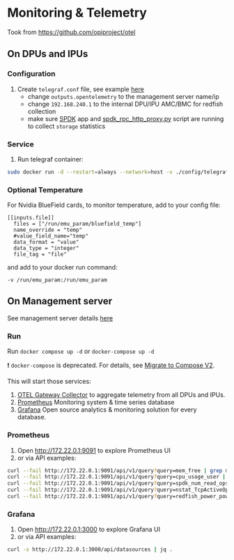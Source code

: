 # Monitoring & Telemetry

Took from <https://github.com/opiproject/otel>

## On DPUs and IPUs

### Configuration

1. Create `telegraf.conf` file, see example [here](./config/telegraf.conf)
    * change `outputs.opentelemetry` to the management server name/ip
    * change `192.168.240.1` to the internal DPU/IPU AMC/BMC for redfish collection
    * make sure [SPDK](https://spdk.io/) app and [spdk_rpc_http_proxy.py](https://github.com/spdk/spdk/blob/v24.01.x/scripts/rpc_http_proxy.py) script are running to collect `storage` statistics

### Service

1. Run telegraf container:

```bash
sudo docker run -d --restart=always --network=host -v ./config/telegraf.conf:/etc/telegraf/telegraf.conf docker.io/library/telegraf:1.29
```

### Optional Temperature

For Nvidia BlueField cards, to monitor temperature, add to your config file:

```text
[[inputs.file]]
  files = ["/run/emu_param/bluefield_temp"]
  name_override = "temp"
  #value_field_name="temp"
  data_format = "value"
  data_type = "integer"
  file_tag = "file"
```

and add to your docker run command:

```text
-v /run/emu_param:/run/emu_param
```

## On Management server

See management server details [here](../hardware/mgmt)

### Run

Run `docker compose up -d` or `docker-compose up -d`

:exclamation: `docker-compose` is deprecated. For details, see [Migrate to Compose V2](https://docs.docker.com/compose/migrate/).

This will start those services:

1. [OTEL Gateway Collector](https://opentelemetry.io/docs/collector/deployment/gateway/) to aggregate telemetry from all DPUs and IPUs.
2. [Prometheus](https://prometheus.io/) Monitoring system & time series database
3. [Grafana](https://grafana.com/) Open source analytics & monitoring solution for every database.

### Prometheus

1. Open <http://172.22.0.1:9091> to explore Prometheus UI
2. or via API examples:

```bash
curl --fail http://172.22.0.1:9091/api/v1/query?query=mem_free | grep mem_free
curl --fail http://172.22.0.1:9091/api/v1/query?query=cpu_usage_user | grep cpu_usage_user
curl --fail http://172.22.0.1:9091/api/v1/query?query=spdk_num_read_ops | grep spdk_num_read_ops
curl --fail http://172.22.0.1:9091/api/v1/query?query=nstat_TcpActiveOpens | grep nstat_TcpActiveOpens
curl --fail http://172.22.0.1:9091/api/v1/query?query=redfish_power_powercontrol_interval_in_min | grep redfish_power_powercontrol_interval_in_min
```

### Grafana

1. Open <http://172.22.0.1:3000> to explore Grafana UI
2. or via API examples:

```bash
curl -s http://172.22.0.1:3000/api/datasources | jq .
```
